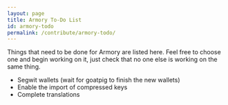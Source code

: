 ```yaml
---
layout: page
title: Armory To-Do List
id: armory-todo
permalink: /contribute/armory-todo/
---
```


Things that need to be done for Armory are listed here. Feel free to choose one and begin working on it, just check that no one else is working on the same thing.

 - Segwit wallets (wait for goatpig to finish the new wallets)
 - Enable the import of compressed keys
 - Complete translations
